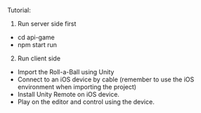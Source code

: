 Tutorial:

1. Run server side first
- cd api-game
- npm start run

2. Run client side
- Import the Roll-a-Ball using Unity
- Connect to an iOS device by cable (remember to use the iOS environment when importing the project)
- Install Unity Remote on iOS device.
- Play on the editor and control using the device.

